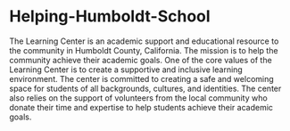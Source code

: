 # Helping-Humboldt-School
The Learning Center is an academic support and educational resource to the community in Humboldt County, California. The mission is to help the community achieve their academic goals. One of the core values of the Learning Center is to create a supportive and inclusive learning environment. The center is committed to creating a safe and welcoming space for students of all backgrounds, cultures, and identities. The center also relies on the support of volunteers from the local community who donate their time and expertise to help students achieve their academic goals. 



